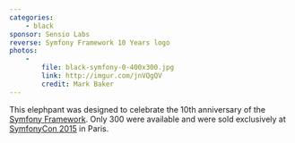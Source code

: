 ```yaml
---
categories:
    - black
sponsor: Sensio Labs
reverse: Symfony Framework 10 Years logo        
photos:
    -
        file: black-symfony-0-400x300.jpg
        link: http://imgur.com/jnVQgQV
        credit: Mark Baker
---
```


This elephpant was designed to celebrate the 10th anniversary of the [Symfony Framework](http://symfony.com/). Only 300 were available and were sold exclusively at [SymfonyCon 2015](http://pariscon2015.symfony.com/) in Paris.
